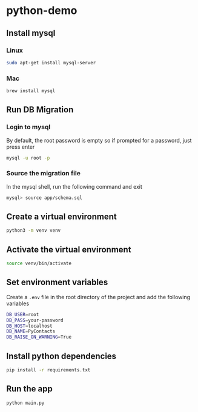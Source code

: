 # python-demo

## Install mysql

### Linux

```bash
sudo apt-get install mysql-server
```

### Mac

```bash
brew install mysql
```

## Run DB Migration

### Login to mysql

By default, the root password is empty so if prompted for a password, just press enter

```bash
mysql -u root -p
```

### Source the migration file

In the mysql shell, run the following command and exit

```bash
mysql> source app/schema.sql
```

## Create a virtual environment

```bash
python3 -m venv venv
```

## Activate the virtual environment

```bash
source venv/bin/activate
```

## Set environment variables

Create a `.env` file in the root directory of the project and add the following variables

```bash
DB_USER=root
DB_PASS=your-password
DB_HOST=localhost
DB_NAME=PyContacts
DB_RAISE_ON_WARNING=True
```

## Install python dependencies

```bash
pip install -r requirements.txt
```

## Run the app

```bash
python main.py
```
